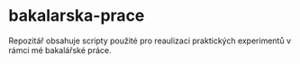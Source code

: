 # bakalarska-prace
Repozitář obsahuje scripty použité pro reaulizaci praktických experimentů v rámci mé bakalářské práce.

